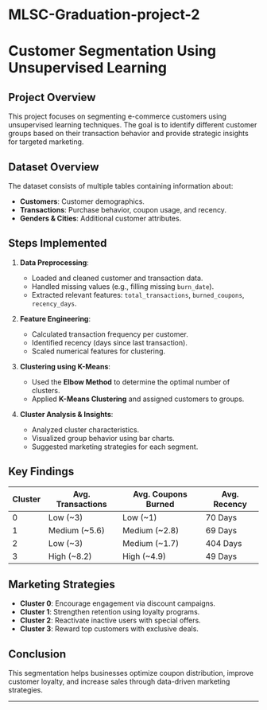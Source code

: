 # MLSC-Graduation-project-2
# Customer Segmentation Using Unsupervised Learning

##  Project Overview
This project focuses on segmenting e-commerce customers using unsupervised learning techniques. The goal is to identify different customer groups based on their transaction behavior and provide strategic insights for targeted marketing.

##  Dataset Overview
The dataset consists of multiple tables containing information about:
- **Customers**: Customer demographics.
- **Transactions**: Purchase behavior, coupon usage, and recency.
- **Genders & Cities**: Additional customer attributes.

##  Steps Implemented
1. **Data Preprocessing**:
   - Loaded and cleaned customer and transaction data.
   - Handled missing values (e.g., filling missing `burn_date`).
   - Extracted relevant features: `total_transactions`, `burned_coupons`, `recency_days`.
   
2. **Feature Engineering**:
   - Calculated transaction frequency per customer.
   - Identified recency (days since last transaction).
   - Scaled numerical features for clustering.

3. **Clustering using K-Means**:
   - Used the **Elbow Method** to determine the optimal number of clusters.
   - Applied **K-Means Clustering** and assigned customers to groups.

4. **Cluster Analysis & Insights**:
   - Analyzed cluster characteristics.
   - Visualized group behavior using bar charts.
   - Suggested marketing strategies for each segment.

##  Key Findings
| Cluster | Avg. Transactions | Avg. Coupons Burned | Avg. Recency |
|---------|------------------|---------------------|-------------|
| 0       | Low (~3)         | Low (~1)           | 70 Days     |
| 1       | Medium (~5.6)    | Medium (~2.8)      | 69 Days     |
| 2       | Low (~3)         | Medium (~1.7)      | 404 Days    |
| 3       | High (~8.2)      | High (~4.9)        | 49 Days     |

##  Marketing Strategies
- **Cluster 0**: Encourage engagement via discount campaigns.
- **Cluster 1**: Strengthen retention using loyalty programs.
- **Cluster 2**: Reactivate inactive users with special offers.
- **Cluster 3**: Reward top customers with exclusive deals.


## Conclusion
This segmentation helps businesses optimize coupon distribution, improve customer loyalty, and increase sales through data-driven marketing strategies.

---


